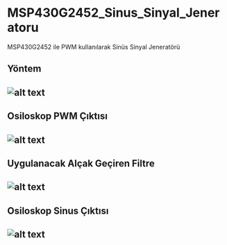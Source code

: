 # MSP430G2452_Sinus_Sinyal_Jeneratoru
MSP430G2452 ile PWM kullanılarak Sinüs Sinyal Jeneratörü

## Yöntem

![alt text](https://www.mafgom.com/wp-content/uploads/2011/11/Digimod-PWM.-300x146.jpg "PWM Sinyal Jeneratörü")
---

## Osiloskop PWM Çıktısı

![alt text](https://www.mafgom.com/wp-content/uploads/2011/10/Foto%C4%9Fraf-0028.jpg "Osiloskop PWM Çıktısı")
---

## Uygulanacak Alçak Geçiren Filtre

![alt text](https://www.mafgom.com/wp-content/uploads/2011/10/PWM_low_pass_filter.png "Osiloskop PWM Çıktısı")
---

## Osiloskop Sinus Çıktısı

![alt text](https://www.mafgom.com/wp-content/uploads/2011/10/Foto%C4%9Fraf-0030.jpg "Osiloskop PWM Çıktısı")
---

